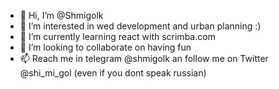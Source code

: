 - 👋 Hi, I’m @Shmigolk
- 👀 I’m interested in wed development and urban planning :)
- 🌱 I’m currently learning react with scrimba.com
- 💞️ I’m looking to collaborate on having fun 
- 📫 Reach me in telegram @shmigolk an follow me on Twitter @shi_mi_gol (even if you dont speak russian)


<!---
Shmigolk/Shmigolk is a ✨ special ✨ repository because its `README.md` (this file) appears on your GitHub profile.
You can click the Preview link to take a look at your changes.
--->
